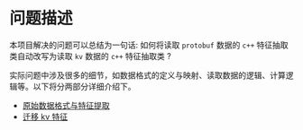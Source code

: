 # 问题描述

本项目解决的问题可以总结为一句话: 如何将读取 `protobuf` 数据的 `c++` 特征抽取类自动改写为读取 `kv` 数据的 `c++` 特征抽取类 ?

实际问题中涉及很多的细节，如数据格式的定义与映射、读取数据的逻辑、计算逻辑等。以下将分两部分详细介绍下。

- [原始数据格式与特征提取](problem/origin_format.md)
- [迁移 kv 特征](problem/kv_feature/README.md)
